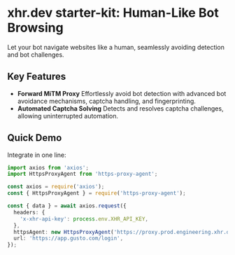 # xhr.dev starter-kit: Human-Like Bot Browsing

Let your bot navigate websites like a human, seamlessly avoiding detection and bot challenges.

## Key Features

- **Forward MiTM Proxy**
  Effortlessly avoid bot detection with advanced bot avoidance mechanisms, captcha handling, and fingerprinting.
- **Automated Captcha Solving**
  Detects and resolves captcha challenges, allowing uninterrupted automation.

## Quick Demo

Integrate in one line:

```typescript
import axios from 'axios';
import HttpsProxyAgent from 'https-proxy-agent';

const axios = require('axios');
const { HttpsProxyAgent } = require('https-proxy-agent');

const { data } = await axios.request({
  headers: {
    'x-xhr-api-key': process.env.XHR_API_KEY,
  },
  httpsAgent: new HttpsProxyAgent('https://proxy.prod.engineering.xhr.dev'),
  url: 'https://app.gusto.com/login',
});
```
